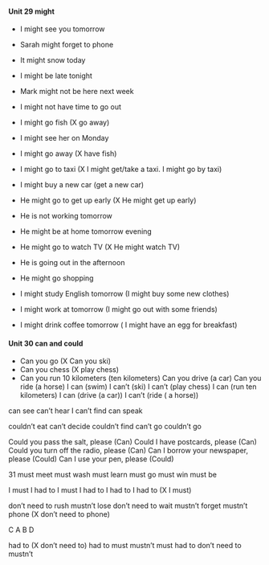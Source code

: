 #### Unit 29 might

- I might see you tomorrow
- Sarah might forget to phone
- It might snow today
- I might be late tonight
- Mark might not be here next week
- I might not have time to go out

- I might go fish (X go away)
- I might see her on Monday
- I might go away (X have fish)
- I might go to taxi (X I might get/take a taxi. I might go by taxi)
- I might buy a new car (get a new car)

- He might go to get up early (X He might get up early)
- He is not working tomorrow
- He might be at home tomorrow evening
- He might go to watch TV (X He might watch TV)
- He is going out in the afternoon
- He might go shopping

- I might study English tomorrow (I might buy some new clothes)
- I might work at tomorrow (I might go out with some friends)
- I might drink coffee tomorrow ( I might have an egg for breakfast)


#### Unit 30 can and could

- Can you go (X Can you ski)
- Can you chess (X play chess)
- Can you run 10 kilometers (ten kilometers)
Can you drive (a car)
Can you ride (a horse)
I can (swim)
I can’t (ski)
I can’t (play chess)
I can (run ten kilometers)
I can (drive (a car))
I can’t (ride ( a horse))

can see
can’t hear
I can’t find
can speak

couldn’t eat
can’t decide
couldn’t find
can’t go
couldn’t go

Could you pass the salt, please (Can)
Could I have postcards, please (Can)
Could you turn off the radio, please (Can)
Can I borrow your newspaper, please (Could)
Can I use your pen, please (Could)


31
must meet
must wash
must learn
must go
must win
must be
 
I must
I had to
I must
I had to
I had to
I had to (X I must)

don’t need to rush
mustn’t lose
don’t need to wait
mustn’t forget
mustn’t phone (X don’t need to phone)

C
A
B
D

had to (X don’t need to)
had to
must
mustn’t
must
had to
don’t need to
mustn’t

